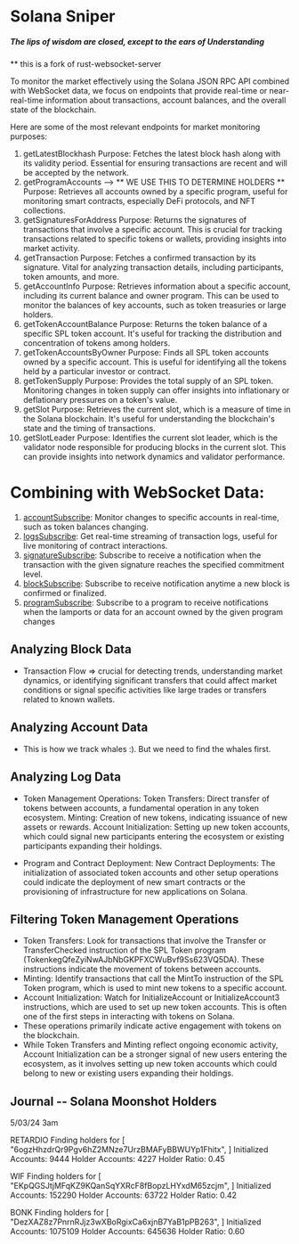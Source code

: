 # Solana Sniper
##### The lips of wisdom are closed, except to the ears of Understanding

** this is a fork of rust-websocket-server

To monitor the market effectively using the Solana JSON RPC API combined with WebSocket data, we focus on endpoints that provide real-time or near-real-time information about transactions, account balances, and the overall state of the blockchain.

Here are some of the most relevant endpoints for market monitoring purposes:

1. getLatestBlockhash
   Purpose: Fetches the latest block hash along with its validity period. Essential for ensuring transactions are recent and will be accepted by the network.
2. getProgramAccounts --> ** WE USE THIS TO DETERMINE HOLDERS **
   Purpose: Retrieves all accounts owned by a specific program, useful for monitoring smart contracts, especially DeFi protocols, and NFT collections.
3. getSignaturesForAddress
   Purpose: Returns the signatures of transactions that involve a specific account. This is crucial for tracking transactions related to specific tokens or wallets, providing insights into market activity.
4. getTransaction
   Purpose: Fetches a confirmed transaction by its signature. Vital for analyzing transaction details, including participants, token amounts, and more.
5. getAccountInfo
   Purpose: Retrieves information about a specific account, including its current balance and owner program. This can be used to monitor the balances of key accounts, such as token treasuries or large holders.
6. getTokenAccountBalance
   Purpose: Returns the token balance of a specific SPL token account. It's useful for tracking the distribution and concentration of tokens among holders.
7. getTokenAccountsByOwner
   Purpose: Finds all SPL token accounts owned by a specific account. This is useful for identifying all the tokens held by a particular investor or contract.
8. getTokenSupply
   Purpose: Provides the total supply of an SPL token. Monitoring changes in token supply can offer insights into inflationary or deflationary pressures on a token's value.
9. getSlot
   Purpose: Retrieves the current slot, which is a measure of time in the Solana blockchain. It's useful for understanding the blockchain's state and the timing of transactions.
10. getSlotLeader
    Purpose: Identifies the current slot leader, which is the validator node responsible for producing blocks in the current slot. This can provide insights into network dynamics and validator performance.

# Combining with WebSocket Data:

1. [accountSubscribe](https://solana.com/es/docs/rpc/websocket/logssubscribe): Monitor changes to specific accounts in real-time, such as token balances changing.
2. [logsSubscribe](https://solana.com/es/docs/rpc/websocket/logssubscribe): Get real-time streaming of transaction logs, useful for live monitoring of contract interactions.
3. [signatureSubscribe](https://solana.com/es/docs/rpc/websocket/signaturesubscribe): Subscribe to receive a notification when the transaction with the given signature reaches the specified commitment level.
4. [blockSubscribe](https://solana.com/es/docs/rpc/websocket/blocksubscribe): Subscribe to receive notification anytime a new block is confirmed or finalized.
5. [programSubscribe](https://solana.com/es/docs/rpc/websocket/programsubscribe): Subscribe to a program to receive notifications when the lamports or data for an account owned by the given program changes


## Analyzing Block Data
- Transaction Flow => crucial for detecting trends, understanding market dynamics, or identifying significant transfers that could affect market conditions or signal specific activities like large trades or transfers related to known wallets.

## Analyzing Account Data
- This is how we track whales :). But we need to find the whales first.

## Analyzing Log Data

- Token Management Operations:
  Token Transfers: Direct transfer of tokens between accounts, a fundamental operation in any token ecosystem.
  Minting: Creation of new tokens, indicating issuance of new assets or rewards.
  Account Initialization: Setting up new token accounts, which could signal new participants entering the ecosystem or existing participants expanding their holdings.


- Program and Contract Deployment:
  New Contract Deployments: The initialization of associated token accounts and other setup operations could indicate the deployment of new smart contracts or the provisioning of infrastructure for new applications on Solana.



## Filtering Token Management Operations
- Token Transfers: Look for transactions that involve the Transfer or TransferChecked instruction of the SPL Token program (TokenkegQfeZyiNwAJbNbGKPFXCWuBvf9Ss623VQ5DA).
  These instructions indicate the movement of tokens between accounts.
- Minting: Identify transactions that call the MintTo instruction of the SPL Token program, which is used to mint new tokens to a specific account.
- Account Initialization: Watch for InitializeAccount or InitializeAccount3 instructions, which are used to set up new token accounts. This is often one of the first steps in interacting with tokens on Solana.
- These operations primarily indicate active engagement with tokens on the blockchain.
- While Token Transfers and Minting reflect ongoing economic activity, Account Initialization can be a stronger signal of new users entering the ecosystem, as it involves setting up new token accounts which could belong to new or existing users expanding their holdings.





## Journal -- Solana Moonshot Holders
5/03/24 3am

RETARDIO
Finding holders for [
"6ogzHhzdrQr9Pgv6hZ2MNze7UrzBMAFyBBWUYp1Fhitx",
]
Initialized Accounts: 9444
Holder Accounts: 4227
Holder Ratio: 0.45


WIF
Finding holders for [
"EKpQGSJtjMFqKZ9KQanSqYXRcF8fBopzLHYxdM65zcjm",
]
Initialized Accounts: 152290
Holder Accounts: 63722
Holder Ratio: 0.42

BONK
Finding holders for [
"DezXAZ8z7PnrnRJjz3wXBoRgixCa6xjnB7YaB1pPB263",
]
Initialized Accounts: 1075109
Holder Accounts: 645636
Holder Ratio: 0.60
